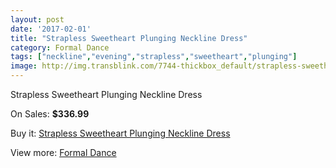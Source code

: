```yaml
---
layout: post
date: '2017-02-01'
title: "Strapless Sweetheart Plunging Neckline Dress"
category: Formal Dance
tags: ["neckline","evening","strapless","sweetheart","plunging"]
image: http://img.transblink.com/7744-thickbox_default/strapless-sweetheart-plunging-neckline-dress.jpg
---
```

Strapless Sweetheart Plunging Neckline Dress

On Sales: **$336.99**
<a href="https://www.transblink.com/en/formal-dance/2504-strapless-sweetheart-plunging-neckline-dress.html"><amp-img layout="responsive" width="600" height="600" src="//img.transblink.com/7744-thickbox_default/strapless-sweetheart-plunging-neckline-dress.jpg" alt="Strapless Sweetheart Plunging Neckline Dress 0" /></a>
<a href="https://www.transblink.com/en/formal-dance/2504-strapless-sweetheart-plunging-neckline-dress.html"><amp-img layout="responsive" width="600" height="600" src="//img.transblink.com/7745-thickbox_default/strapless-sweetheart-plunging-neckline-dress.jpg" alt="Strapless Sweetheart Plunging Neckline Dress 1" /></a>

Buy it: [Strapless Sweetheart Plunging Neckline Dress](https://www.transblink.com/en/formal-dance/2504-strapless-sweetheart-plunging-neckline-dress.html "Strapless Sweetheart Plunging Neckline Dress")

View more: [Formal Dance](https://www.transblink.com/en/6-formal-dance "Formal Dance")